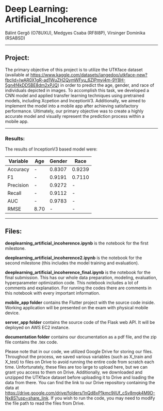 # Deep Learning: Artificial_Incoherence

Bálint Gergő (O78UXU), Medgyes Csaba (RF8I8P), Virsinger Dominika (RSABSD)

---
 
 ## Project:
The primary objective of this project is to utilize the UTKface dataset (available at https://www.kaggle.com/datasets/jangedoo/utkface-new?fbclid=IwAR0X1gR-ad1WuZH2QymWFyu_6ZIPmyj4m-9Y8H-5gn4f4kDD5BE8dm2xPJQ) in order to predict the age, gender, and race of individuals depicted in images. To accomplish this task, we developed a CNN model and applied transfer learning techniques using pretrained models, including Xcpetion and InceptionV3. Additionally, we aimed to implement the model into a mobile app after achieving satisfactory performance. Ultimately, our primary objective was to create a highly accurate model and visually represent the prediction process within a mobile app.

---

### Results: 
The results of InceptionV3 based model were:

| Variable	| Age	| Gender	| Race |
| --- |	--- | --- |	--- |
| Accuracy	| -	| 0.8307 |	0.9239 |
| F1	| - |	0.9191	| 0.7110 |
| Precision	| - |	0.9272	| - |
| Recall	| - |	0.9112 |	- |
| AUC	| - |	0.9783 |	- |
| RMSE	| 8.70	| -	 | - |

---
  
 ## Files:
**deeplearning_artificial_incoherence.ipynb** is the notebook for the first milestone.

**deeplearning_artificial_incoherence2.ipynb** is the notebook for the second milestone (this includes the model training and evaluation).

**deeplearning_artificial_incoherence_final.ipynb** is the notebook for the final submission. This has our whole data preparation, modeling, evaluation, hyperparameter optimization code. This notebook includes a lot of comments and explanation. For running the codes there are comments in this notebook with every important information.

**mobile_app folder** contains the Flutter project with the source code inside. Working application will be presented on the exam with physical mobile device.

**server_app folder** contains the source code of the Flask web API. It will be deployed on AWS EC2 instance.

**documentation folder** contains our documentation as a pdf file, and the zip file contains the .tex code.
  
Please note that in our code, we utilized Google Drive for storing our files. Throughout the process, we saved various variables (such as X_train and X_test) to files on Drive to avoid running the entire code from scratch each time. Unfortunately, these files are too large to upload here, but we can grant you access to them on Drive. Additionally, we downloaded and unzipped the UTKface dataset before uploading it to Drive and loading the data from there. You can find the link to our Drive repository containing the data at https://drive.google.com/drive/folders/1nQd8xP1kmc9ilUf_cSv8mgk4M9D-Nx8S?usp=share_link. If you wish to run the code, you may need to modify the file path to read the files from Drive.
